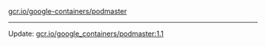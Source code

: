 [gcr.io/google-containers/podmaster](https://hub.docker.com/r/cruse/podmaster/tags/) 

----
Update: [gcr.io/google_containers/podmaster:1.1](https://hub.docker.com/r/cruse/podmaster/tags/)

